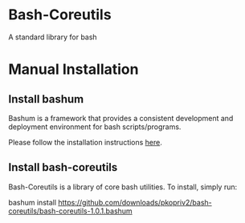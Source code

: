 # Bash-Coreutils

A standard library for bash

# Manual Installation

## Install bashum

Bashum is a framework that provides a consistent development and deployment environment for bash scripts/programs. 

Please follow the installation instructions
[here](https://github.com/pkopriv2/bashum/blob/master/README.md).

## Install bash-coreutils

Bash-Coreutils is a library of core bash utilities.  To install, simply run:

  bashum install https://github.com/downloads/pkopriv2/bash-coreutils/bash-coreutils-1.0.1.bashum
